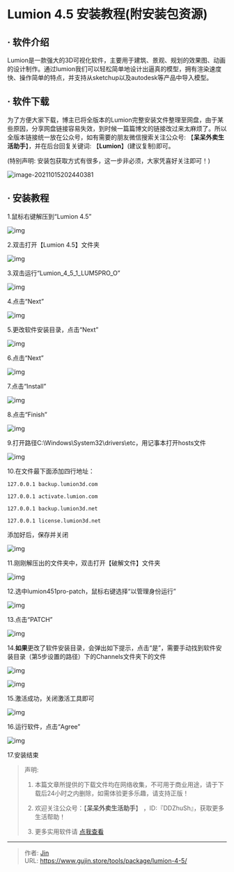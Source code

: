 # Lumion 4.5 安装教程(附安装包资源)


## · 软件介绍
Lumion是一款强大的3D可视化软件，主要用于建筑、景观、规划的效果图、动画的设计制作。通过lumion我们可以轻松简单地设计出逼真的模型，拥有渲染速度快、操作简单的特点，并支持从sketchup以及autodesk等产品中导入模型。


## · 软件下载
为了方便大家下载，博主已将全版本的Lumion完整安装文件整理至网盘，由于某些原因，分享网盘链接容易失效，到时候一篇篇博文的链接改过来太麻烦了。所以全版本链接统一放在公众号，如有需要的朋友微信搜索关注公众号: 【**呆呆外卖生活助手**】，并在后台回复关键词: 【**Lumion**】(建议复制)即可。

(特别声明: 安装包获取方式有很多，这一步非必须，大家凭喜好关注即可！)

![image-20211015202440381](https://img.gujin.store/img/image-20211015202440381.png)

## · 安装教程

1.鼠标右键解压到“Lumion 4.5”

![img](https://img.gujin.store/img/v2-7a8af96a5026fb8a56ad85b59cbe4b59_720w.png)



2.双击打开【Lumion 4.5】文件夹

![img](https://img.gujin.store/img/v2-8c38f82171ead1acdd0d885c329f0821_720w.png)

3.双击运行“Lumion_4_5_1_LUM5PRO_O”

![img](https://img.gujin.store/img/v2-4170888cc81df905a4e012c64f83162d_720w.png)



4.点击“Next”

![img](https://img.gujin.store/img/v2-f0135572ec3389c4e7721ebe402aa88b_720w.png)



5.更改软件安装目录，点击“Next”

![img](https://img.gujin.store/img/v2-41e1f62883290076d05ffbc2e45ffde6_720w.png)



6.点击“Next”

![img](https://img.gujin.store/img/v2-496df790c0190a52d6c089caa1d7130b_720w.png)



7.点击“Install”

![img](https://img.gujin.store/img/v2-1885f90b20d4305fdc1f13b7588f09fd_720w.png)



8.点击“Finish”

![img](https://img.gujin.store/img/v2-09e824917850193f7016e9cd1119b76a_720w.png)



9.打开路径C:\Windows\System32\drivers\etc，用记事本打开hosts文件

![img](https://img.gujin.store/img/v2-d921181161c9c9441af637c7382cc9c2_720w.png)



10.在文件最下面添加四行地址：

`127.0.0.1 backup.lumion3d.com`

`127.0.0.1 activate.lumion.com`

`127.0.0.1 backup.lumion3d.net`

`127.0.0.1 license.lumion3d.net`

添加好后，保存并关闭

![img](https://img.gujin.store/img/v2-284c77cb78b244bc46b915f2dcaf8bdc_720w.png)



11.刚刚解压出的文件夹中，双击打开【破解文件】文件夹

![img](https://img.gujin.store/img/v2-ca473339fcd36ba8c01ca31b1e72ba96_720w.png)

12.选中lumion451pro-patch，鼠标右键选择“以管理身份运行”

![img](https://img.gujin.store/img/v2-440b8769b0755050bb722693b494909a_720w.png)

13.点击“PATCH”

![img](https://img.gujin.store/img/v2-1f29cd30d12416a9c42a55c9a81d2700_720w.png)

14.**如果**更改了软件安装目录，会弹出如下提示，点击“是”，需要手动找到软件安装目录（第5步设置的路径）下的Channels文件夹下的文件

![img](https://img.gujin.store/img/v2-775970dbb66e25e0b6a76e017f4a1516_720w.png)

![img](https://img.gujin.store/img/v2-2d358135d5edd3fbbef822fb96985617_720w.png)

15.激活成功，关闭激活工具即可

![img](https://img.gujin.store/img/v2-c5f2c31b98d48e25c98d1e49873b4aae_720w.png)

16.运行软件，点击“Agree”

![img](https://img.gujin.store/img/v2-43e0caca329251908c34f6e870777de8_720w.png)

17.安装结束




> 声明: 
>
> 1. 本篇文章所提供的下载文件均在网络收集，不可用于商业用途，请于下载后24小时之内删除，如需体验更多乐趣，请支持正版！
>
> 2. 欢迎关注公众号：【**呆呆外卖生活助手**】 ，ID:『DDZhuSh』，获取更多生活帮助！
>
> 3. 更多实用软件请  [点我查看](/tools)

---

> 作者: [Jin](https://img.gujin.store/img/favicon.ico)  
> URL: https://www.gujin.store/tools/package/lumion-4-5/  

